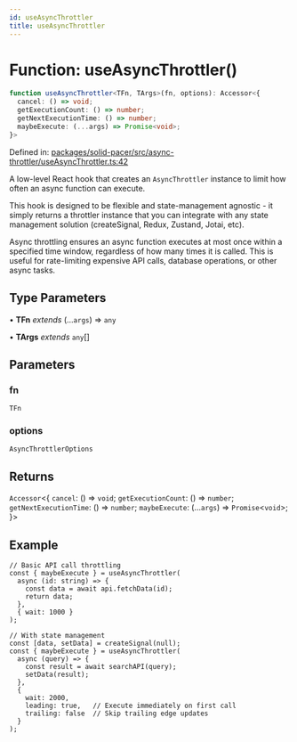 ```yaml
---
id: useAsyncThrottler
title: useAsyncThrottler
---
```


<!-- DO NOT EDIT: this page is autogenerated from the type comments -->

# Function: useAsyncThrottler()

```ts
function useAsyncThrottler<TFn, TArgs>(fn, options): Accessor<{
  cancel: () => void;
  getExecutionCount: () => number;
  getNextExecutionTime: () => number;
  maybeExecute: (...args) => Promise<void>;
}>
```

Defined in: [packages/solid-pacer/src/async-throttler/useAsyncThrottler.ts:42](https://github.com/TanStack/pacer/blob/main/packages/solid-pacer/src/async-throttler/useAsyncThrottler.ts#L42)

A low-level React hook that creates an `AsyncThrottler` instance to limit how often an async function can execute.

This hook is designed to be flexible and state-management agnostic - it simply returns a throttler instance that
you can integrate with any state management solution (createSignal, Redux, Zustand, Jotai, etc).

Async throttling ensures an async function executes at most once within a specified time window,
regardless of how many times it is called. This is useful for rate-limiting expensive API calls,
database operations, or other async tasks.

## Type Parameters

• **TFn** *extends* (...`args`) => `any`

• **TArgs** *extends* `any`[]

## Parameters

### fn

`TFn`

### options

`AsyncThrottlerOptions`

## Returns

`Accessor`\<\{
  `cancel`: () => `void`;
  `getExecutionCount`: () => `number`;
  `getNextExecutionTime`: () => `number`;
  `maybeExecute`: (...`args`) => `Promise`\<`void`\>;
 \}\>

## Example

```tsx
// Basic API call throttling
const { maybeExecute } = useAsyncThrottler(
  async (id: string) => {
    const data = await api.fetchData(id);
    return data;
  },
  { wait: 1000 }
);

// With state management
const [data, setData] = createSignal(null);
const { maybeExecute } = useAsyncThrottler(
  async (query) => {
    const result = await searchAPI(query);
    setData(result);
  },
  {
    wait: 2000,
    leading: true,   // Execute immediately on first call
    trailing: false  // Skip trailing edge updates
  }
);
```
